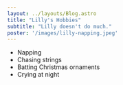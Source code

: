 ```yaml
---
layout: ../layouts/Blog.astro
title: "Lilly's Hobbies"
subtitle: "Lilly doesn't do much."
poster: '/images/lilly-napping.jpeg'
---
```


- Napping
- Chasing strings
- Batting Christmas ornaments
- Crying at night
